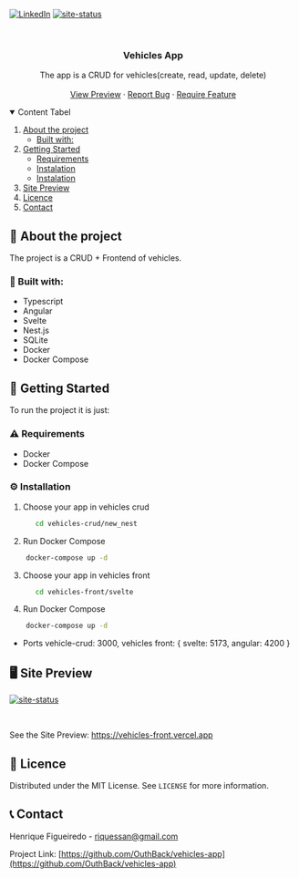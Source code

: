 <!--
*** Thanks for checking out the Best-README-Template. If you have a suggestion
*** that would make this better, please fork the repo and create a pull request
*** or simply open an issue with the tag "enhancement".
*** Thanks again! Now go create something AMAZING! :D
-->

<!-- PROJECT SHIELDS -->
<!--
*** I'm using markdown "reference style" links for readability.
*** Reference links are enclosed in brackets [ ] instead of parentheses ( ).
*** See the bottom of this document for the declaration of the reference variables
*** for contributors-url, forks-url, etc. This is an optional, concise syntax you may use.
*** https://www.markdownguide.org/basic-syntax/#reference-style-links
-->

<!-- [![Forks][forks-shield]][forks-url]
[![Issues][issues-shield]][issues-url]
[![MIT License][license-shield]][license-url]-->

[![LinkedIn][linkedin-shield]][linkedin-url]
[![site-status]](https://vehicles-front.vercel.app)

<!-- PROJECT LOGO -->
<br />
<p align="center">
  <!--
  <a href="https://github.com/OuthBack/taq-challenge">
    <img src=".github/logo.png" alt="Logo" width="80" height="80">
  </a>
  -->

  <h3 align="center">Vehicles App</h3>

  <p align="center">
    The app is a CRUD for vehicles(create, read, update, delete)
    <br />
    <br />
    <a href="https://vehicles-front.vercel.app">View Preview</a>
    ·
    <a href="https://github.com/OuthBack/taq-challenge/issues">Report Bug</a>
    ·
    <a href="https://github.com/OuthBack/taq-challenge/issues">Require Feature</a>
  </p>
</p>

<!-- TABLE OF CONTENTS -->
<details open="open">
  <summary>Content Tabel</summary>
  <ol>
    <li>
      <a href="#about-the-project">About the project</a>
      <ul>
        <li><a href="#built-with">Built with:</a></li>
      </ul>
    </li>
    <li>
      <a href="#getting-started">Getting Started</a>
      <ul>
        <li><a href="#prerequisites">Requirements</a></li>
        <li><a href="#installation">Instalation</a></li>
        <li><a href="#props">Instalation</a></li>
      </ul>
    </li>
    <li><a href="#usage">Site Preview</a></li>
    <li><a href="#license">Licence</a></li>
    <li><a href="#contact">Contact</a></li>

  </ol>
</details>

<!-- ABOUT THE PROJECT -->

## 📖 About the project

The project is a CRUD + Frontend of vehicles.

### 🔋 Built with:

- Typescript
- Angular
- Svelte
- Nest.js
- SQLite
- Docker
- Docker Compose

<!-- GETTING STARTED -->

## :scroll: Getting Started

To run the project it is just:

### :warning: Requirements

- Docker
- Docker Compose

### :gear: Installation

1. Choose your app in vehicles crud
   ```sh
      cd vehicles-crud/new_nest
   ```
2. Run Docker Compose
```sh
    docker-compose up -d
```
3. Choose your app in vehicles front
   ```sh
      cd vehicles-front/svelte
   ```
4. Run Docker Compose
```sh
    docker-compose up -d
```

- Ports
  vehicle-crud: 3000,
  vehicles front: {
    svelte: 5173,
    angular: 4200
  }

<!-- Site Preview -->

## 🖥️ Site Preview

[![site-status]](https://vehicles-front.vercel.app)

<br/>

<!-- [![Product Name Screen Shot][product-screenshot]](https://vehicles-front.vercel.app) -->

See the Site Preview:
https://vehicles-front.vercel.app

## :pencil: Licence

Distributed under the MIT License. See `LICENSE` for more information.

<!-- CONTACT -->

## :telephone_receiver: Contact

Henrique Figueiredo - riquessan@gmail.com

Project Link: [https://github.com/OuthBack/vehicles-app](https://github.com/OuthBack/vehicles-app)

<!-- MARKDOWN LINKS & IMAGES -->
<!-- https://www.markdownguide.org/basic-syntax/#reference-style-links -->

[contributors-shield]: https://img.shields.io/github/OuthBack/vehicles-app/Best-README-Template.svg?style=for-the-badge
[contributors-url]: https://github.com/OuthBack/vehicles-app/graphs/contributors
[forks-shield]: https://img.shields.io/github/forks/OuthBack/vehicles-app.svg?style=for-the-badge
[forks-url]: https://github.com/OuthBack/vehicles-app/network/members
[stars-shield]: https://img.shields.io/github/stars/OuthBack/vehicles-app.svg?style=for-the-badge
[stars-url]: https://github.com/OuthBack/vehicles-app/stargazers
[issues-shield]: https://img.shields.io/github/issues/OuthBack/vehicles-app.svg?style=for-the-badge
[issues-url]: https://github.com/OuthBack/vehicles-app/issues
[license-shield]: https://img.shields.io/github/license/OuthBack/vehicles-app.svg?style=for-the-badge
[license-url]: https://github.com/OuthBack/vehicles-app/blob/master/LICENSE.txt
[linkedin-shield]: https://img.shields.io/badge/-LinkedIn-black.svg?style=for-the-badge&logo=linkedin&colorB=555
[linkedin-url]: https://www.linkedin.com/in/h-figueiredo
[product-screenshot]: .github/screenshot.png
[site-status]: https://img.shields.io/website/https/vercel.com/outhback/vehicles-app/path/to/page.html.svg.?style=for-the-badge
